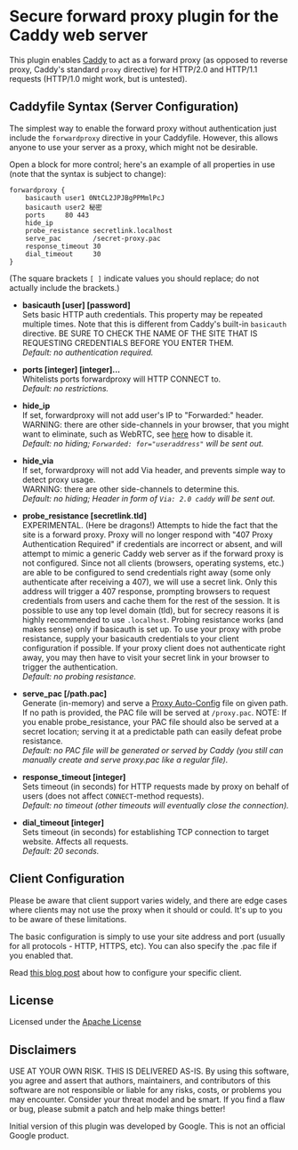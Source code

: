 # Secure forward proxy plugin for the Caddy web server
 
This plugin enables [Caddy](https://caddyserver.com) to act as a forward proxy (as opposed to reverse proxy, Caddy's standard `proxy` directive) for HTTP/2.0 and HTTP/1.1 requests (HTTP/1.0 might work, but is untested).

## Caddyfile Syntax (Server Configuration)

The simplest way to enable the forward proxy without authentication just include the `forwardproxy` directive in your Caddyfile. However, this allows anyone to use your server as a proxy, which might not be desirable.

Open a block for more control; here's an example of all properties in use (note that the syntax is subject to change):

```
forwardproxy {
    basicauth user1 0NtCL2JPJBgPPMmlPcJ
    basicauth user2 秘密
    ports     80 443
    hide_ip
    probe_resistance secretlink.localhost
    serve_pac        /secret-proxy.pac
    response_timeout 30
    dial_timeout     30
}
```

(The square brackets `[ ]` indicate values you should replace; do not actually include the brackets.)

- **basicauth [user] [password]**  
Sets basic HTTP auth credentials. This property may be repeated multiple times. Note that this is different from Caddy's built-in `basicauth` directive. BE SURE TO CHECK THE NAME OF THE SITE THAT IS REQUESTING CREDENTIALS BEFORE YOU ENTER THEM.  
_Default: no authentication required._

- **ports [integer] [integer]...**  
Whitelists ports forwardproxy will HTTP CONNECT to.  
_Default: no restrictions._

- **hide_ip**  
If set, forwardproxy will not add user's IP to "Forwarded:" header.  
WARNING: there are other side-channels in your browser, that you might want to eliminate, such as WebRTC, see [here](https://www.ivpn.net/knowledgebase/158/My-IP-is-being-leaked-by-WebRTC-How-do-I-disable-it.html) how to disable it.  
_Default: no hiding; `Forwarded: for="useraddress"` will be sent out._

- **hide_via**  
If set, forwardproxy will not add Via header, and prevents simple way to detect proxy usage.  
WARNING: there are other side-channels to determine this.  
_Default: no hiding; Header in form of `Via: 2.0 caddy` will be sent out._

- **probe_resistance [secretlink.tld]**  
EXPERIMENTAL. (Here be dragons!) Attempts to hide the fact that the site is a forward proxy. Proxy will no longer respond with "407 Proxy Authentication Required" if credentials are incorrect or absent, and will attempt to mimic a generic Caddy web server as if the forward proxy is not configured. Since not all clients (browsers, operating systems, etc.) are able to be configured to send credentials right away (some only authenticate after receiving a 407), we will use a secret link. Only this address will trigger a 407 response, prompting browsers to request credentials from users and cache them for the rest of the session. It is possible to use any top level domain (tld), but for secrecy reasons it is highly recommended to use `.localhost`. Probing resistance works (and makes sense) only if basicauth is set up. To use your proxy with probe resistance, supply your basicauth credentials to your client configuration if possible. If your proxy client does not authenticate right away, you may then have to visit your secret link in your browser to trigger the authentication.  
_Default: no probing resistance._

- **serve_pac [/path.pac]**  
Generate (in-memory) and serve a [Proxy Auto-Config](https://en.wikipedia.org/wiki/Proxy_auto-config) file on given path. If no path is provided, the PAC file will be served at `/proxy.pac`. NOTE: If you enable probe_resistance, your PAC file should also be served at a secret location; serving it at a predictable path can easily defeat probe resistance.  
_Default: no PAC file will be generated or served by Caddy (you still can manually create and serve proxy.pac like a regular file)._

- **response_timeout [integer]**  
Sets timeout (in seconds) for HTTP requests made by proxy on behalf of users (does not affect `CONNECT`-method requests).  
_Default: no timeout (other timeouts will eventually close the connection)._

- **dial_timeout [integer]**  
Sets timeout (in seconds) for establishing TCP connection to target website. Affects all requests.  
_Default: 20 seconds._


## Client Configuration

Please be aware that client support varies widely, and there are edge cases where clients may not use the proxy when it should or could. It's up to you to be aware of these limitations.

The basic configuration is simply to use your site address and port (usually for all protocols - HTTP, HTTPS, etc). You can also specify the .pac file if you enabled that.

Read [this blog post](https://sfrolov.io/2017/08/secure-web-proxy-client-en) about how to configure your specific client.


## License

Licensed under the [Apache License](LICENSE)

## Disclaimers

USE AT YOUR OWN RISK. THIS IS DELIVERED AS-IS. By using this software, you agree and assert that authors, maintainers, and contributors of this software are not responsible or liable for any risks, costs, or problems you may encounter. Consider your threat model and be smart. If you find a flaw or bug, please submit a patch and help make things better!

Initial version of this plugin was developed by Google. This is not an official Google product.
